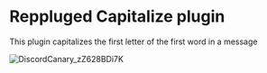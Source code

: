 # Reppluged Capitalize plugin

This plugin capitalizes the first letter of the first word in a message

![DiscordCanary_zZ628BDi7K](https://user-images.githubusercontent.com/68181944/209020665-ccd56c7f-9eff-4159-8044-a2a460eae598.gif)
